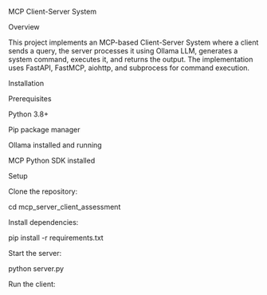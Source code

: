 MCP Client-Server System

Overview

This project implements an MCP-based Client-Server System where a client sends a query, the server processes it using Ollama LLM, generates a system command, executes it, and returns the output. The implementation uses FastAPI, FastMCP, aiohttp, and subprocess for command execution.

Installation

Prerequisites

Python 3.8+

Pip package manager

Ollama installed and running

MCP Python SDK installed

Setup

Clone the repository:

cd mcp_server_client_assessment

Install dependencies:

pip install -r requirements.txt

Start the server:

python server.py

Run the client: